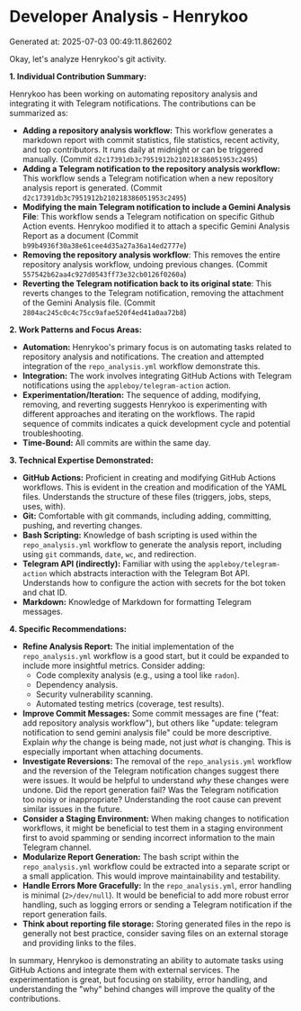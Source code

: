 # Developer Analysis - Henrykoo
Generated at: 2025-07-03 00:49:11.862602

Okay, let's analyze Henrykoo's git activity.

**1. Individual Contribution Summary:**

Henrykoo has been working on automating repository analysis and integrating it with Telegram notifications.  The contributions can be summarized as:

*   **Adding a repository analysis workflow:**  This workflow generates a markdown report with commit statistics, file statistics, recent activity, and top contributors.  It runs daily at midnight or can be triggered manually. (Commit `d2c17391db3c7951912b210218386051953c2495`)
*   **Adding a Telegram notification to the repository analysis workflow:** This workflow sends a Telegram notification when a new repository analysis report is generated. (Commit `d2c17391db3c7951912b210218386051953c2495`)
*   **Modifying the main Telegram notification to include a Gemini Analysis File**:  This workflow sends a Telegram notification on specific Github Action events.  Henrykoo modified it to attach a specific Gemini Analysis Report as a document (Commit `b99b4936f30a38e61cee4d35a27a36a14ed2777e`)
*   **Removing the repository analysis workflow**:  This removes the entire repository analysis workflow, undoing previous changes. (Commit `557542b62aa4c927d0543ff73e32cb0126f0260a`)
*   **Reverting the Telegram notification back to its original state**:  This reverts changes to the Telegram notification, removing the attachment of the Gemini Analysis file. (Commit `2804ac245c0c4c75cc9afae520f4ed41a0aa72b8`)

**2. Work Patterns and Focus Areas:**

*   **Automation:**  Henrykoo's primary focus is on automating tasks related to repository analysis and notifications.  The creation and attempted integration of the `repo_analysis.yml` workflow demonstrate this.
*   **Integration:** The work involves integrating GitHub Actions with Telegram notifications using the `appleboy/telegram-action` action.
*   **Experimentation/Iteration:**  The sequence of adding, modifying, removing, and reverting suggests Henrykoo is experimenting with different approaches and iterating on the workflows. The rapid sequence of commits indicates a quick development cycle and potential troubleshooting.
*   **Time-Bound:** All commits are within the same day.

**3. Technical Expertise Demonstrated:**

*   **GitHub Actions:**  Proficient in creating and modifying GitHub Actions workflows. This is evident in the creation and modification of the YAML files.  Understands the structure of these files (triggers, jobs, steps, uses, with).
*   **Git:** Comfortable with git commands, including adding, committing, pushing, and reverting changes.
*   **Bash Scripting:**  Knowledge of bash scripting is used within the `repo_analysis.yml` workflow to generate the analysis report, including using `git` commands, `date`, `wc`, and redirection.
*   **Telegram API (indirectly):**  Familiar with using the `appleboy/telegram-action` which abstracts interaction with the Telegram Bot API.  Understands how to configure the action with secrets for the bot token and chat ID.
*   **Markdown:**  Knowledge of Markdown for formatting Telegram messages.

**4. Specific Recommendations:**

*   **Refine Analysis Report:**  The initial implementation of the `repo_analysis.yml` workflow is a good start, but it could be expanded to include more insightful metrics. Consider adding:
    *   Code complexity analysis (e.g., using a tool like `radon`).
    *   Dependency analysis.
    *   Security vulnerability scanning.
    *   Automated testing metrics (coverage, test results).
*   **Improve Commit Messages:** Some commit messages are fine ("feat: add repository analysis workflow"), but others like "update: telegram notification to send gemini analysis file" could be more descriptive.  Explain *why* the change is being made, not just *what* is changing. This is especially important when attaching documents.
*   **Investigate Reversions:**  The removal of the `repo_analysis.yml` workflow and the reversion of the Telegram notification changes suggest there were issues.  It would be helpful to understand *why* these changes were undone.  Did the report generation fail?  Was the Telegram notification too noisy or inappropriate? Understanding the root cause can prevent similar issues in the future.
*   **Consider a Staging Environment:** When making changes to notification workflows, it might be beneficial to test them in a staging environment first to avoid spamming or sending incorrect information to the main Telegram channel.
*   **Modularize Report Generation:**  The bash script within the `repo_analysis.yml` workflow could be extracted into a separate script or a small application.  This would improve maintainability and testability.
*   **Handle Errors More Gracefully:** In the `repo_analysis.yml`, error handling is minimal (`2>/dev/null`).  It would be beneficial to add more robust error handling, such as logging errors or sending a Telegram notification if the report generation fails.
*    **Think about reporting file storage:** Storing generated files in the repo is generally not best practice, consider saving files on an external storage and providing links to the files.

In summary, Henrykoo is demonstrating an ability to automate tasks using GitHub Actions and integrate them with external services. The experimentation is great, but focusing on stability, error handling, and understanding the "why" behind changes will improve the quality of the contributions.
